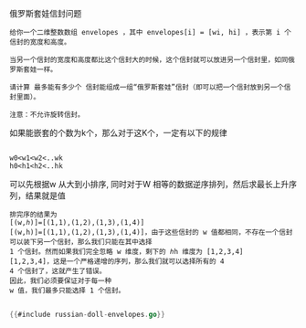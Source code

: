 俄罗斯套娃信封问题

```
给你一个二维整数数组 envelopes ，其中 envelopes[i] = [wi, hi] ，表示第 i 个信封的宽度和高度。

当另一个信封的宽度和高度都比这个信封大的时候，这个信封就可以放进另一个信封里，如同俄罗斯套娃一样。

请计算 最多能有多少个 信封能组成一组“俄罗斯套娃”信封（即可以把一个信封放到另一个信封里面）。

注意：不允许旋转信封。

```

如果能嵌套的个数为k个，那么对于这K个，一定有以下的规律
```text

w0<w1<w2<..wk
h0<h1<h2<..hk

```
可以先根据w 从大到小排序, 同时对于W 相等的数据逆序排列，然后求最长上升序列，结果就是值
```text
排完序的结果为 
[(w,ℎ)]=[(1,1),(1,2),(1,3),(1,4)]
[(w,h)]=[(1,1),(1,2),(1,3),(1,4)]，由于这些信封的 w 值都相同，不存在一个信封可以装下另一个信封，那么我们只能在其中选择 
1 个信封。然而如果我们完全忽略 w 维度，剩下的 ℎh 维度为 [1,2,3,4]
[1,2,3,4]，这是一个严格递增的序列，那么我们就可以选择所有的 4
4 个信封了，这就产生了错误。
因此，我们必须要保证对于每一种 
w 值，我们最多只能选择 1 个信封。


```



```go
{{#include russian-doll-envelopes.go}}
```